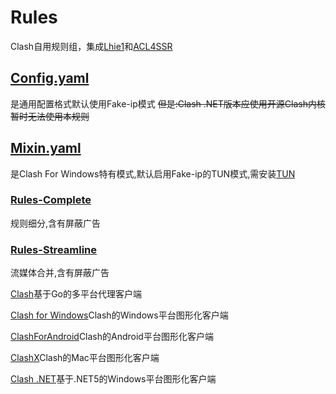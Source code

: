 # Rules
Clash自用规则组，集成[Lhie1](https://github.com/lhie1/Rules)和[ACL4SSR](https://github.com/ACL4SSR/ACL4SSR)

## [Config.yaml](https://github.com/zzcabc/Rules/tree/main/Config.yaml)

是通用配置格式默认使用Fake-ip模式
~~但是:Clash .NET版本应使用开源Clash内核暂时无法使用本规则~~

## [Mixin.yaml](https://github.com/zzcabc/Rules/tree/main/Mixin.yaml)
是Clash For Windows特有模式,默认启用Fake-ip的TUN模式,需安装[TUN](https://www.wintun.net/)


### [Rules-Complete](https://github.com/zzcabc/Rules/tree/main/Rules-Complete) 
规则细分,含有屏蔽广告

### [Rules-Streamline](https://github.com/zzcabc/Rules/tree/main/Rules-Streamline) 
流媒体合并,含有屏蔽广告


[Clash](https://github.com/Dreamacro/clash)基于Go的多平台代理客户端

[Clash for Windows](https://github.com/Fndroid/clash_for_windows_pkg)Clash的Windows平台图形化客户端

[ClashForAndroid](https://github.com/Kr328/ClashForAndroid)Clash的Android平台图形化客户端

[ClashX](https://github.com/yichengchen/clashX)Clash的Mac平台图形化客户端

[Clash .NET](https://github.com/ClashDotNetFramework/ClashDotNetFramework)基于.NET5的Windows平台图形化客户端
